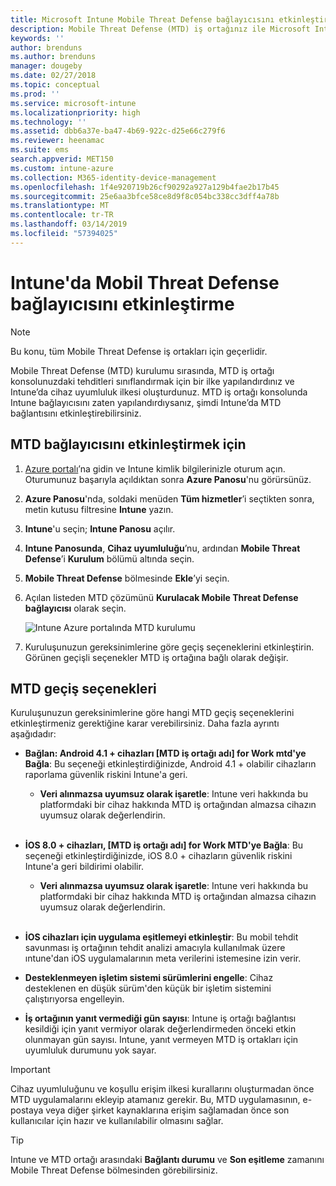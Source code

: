 ```yaml
---
title: Microsoft Intune Mobile Threat Defense bağlayıcısını etkinleştirme | Microsoft Intune
description: Mobile Threat Defense (MTD) iş ortağınız ile Microsoft Intune arasında bağlayıcıyı etkinleştirin.
keywords: ''
author: brenduns
ms.author: brenduns
manager: dougeby
ms.date: 02/27/2018
ms.topic: conceptual
ms.prod: ''
ms.service: microsoft-intune
ms.localizationpriority: high
ms.technology: ''
ms.assetid: dbb6a37e-ba47-4b69-922c-d25e66c279f6
ms.reviewer: heenamac
ms.suite: ems
search.appverid: MET150
ms.custom: intune-azure
ms.collection: M365-identity-device-management
ms.openlocfilehash: 1f4e920719b26cf90292a927a129b4fae2b17b45
ms.sourcegitcommit: 25e6aa3bfce58ce8d9f8c054bc338cc3dff4a78b
ms.translationtype: MT
ms.contentlocale: tr-TR
ms.lasthandoff: 03/14/2019
ms.locfileid: "57394025"
---
```

# <a name="enable-the-mobile-threat-defense-connector-in-intune"></a>Intune'da Mobil Threat Defense bağlayıcısını etkinleştirme

> [!NOTE] 
> Bu konu, tüm Mobile Threat Defense iş ortakları için geçerlidir.

Mobile Threat Defense (MTD) kurulumu sırasında, MTD iş ortağı konsolunuzdaki tehditleri sınıflandırmak için bir ilke yapılandırdınız ve Intune’da cihaz uyumluluk ilkesi oluşturdunuz. MTD iş ortağı konsolunda Intune bağlayıcısını zaten yapılandırdıysanız, şimdi Intune’da MTD bağlantısını etkinleştirebilirsiniz.

## <a name="to-enable-the-mtd-connector"></a>MTD bağlayıcısını etkinleştirmek için

1. [Azure portalı](https://portal.azure.com)’na gidin ve Intune kimlik bilgilerinizle oturum açın. Oturumunuz başarıyla açıldıktan sonra **Azure Panosu**'nu görürsünüz.

2. **Azure Panosu**'nda, soldaki menüden **Tüm hizmetler**’i seçtikten sonra, metin kutusu filtresine **Intune** yazın.

3. **Intune**'u seçin; **Intune Panosu** açılır.

4. **Intune Panosunda**, **Cihaz uyumluluğu**’nu, ardından **Mobile Threat Defense**’i **Kurulum** bölümü altında seçin.

5. **Mobile Threat Defense** bölmesinde **Ekle**’yi seçin.

6. Açılan listeden MTD çözümünü **Kurulacak Mobile Threat Defense bağlayıcısı** olarak seçin.

    ![Intune Azure portalında MTD kurulumu](./media/enable-mtd-connector-1.png)

7. Kuruluşunuzun gereksinimlerine göre geçiş seçeneklerini etkinleştirin. Görünen geçişli seçenekler MTD iş ortağına bağlı olarak değişir.

## <a name="mtd-toggle-options"></a>MTD geçiş seçenekleri

Kuruluşunuzun gereksinimlerine göre hangi MTD geçiş seçeneklerini etkinleştirmeniz gerektiğine karar verebilirsiniz. Daha fazla ayrıntı aşağıdadır:

- **Bağlan: Android 4.1 + cihazları [MTD iş ortağı adı] for Work mtd'ye Bağla**: Bu seçeneği etkinleştirdiğinizde, Android 4.1 + olabilir cihazların raporlama güvenlik riskini Intune'a geri.
    - **Veri alınmazsa uyumsuz olarak işaretle**: Intune veri hakkında bu platformdaki bir cihaz hakkında MTD iş ortağından almazsa cihazın uyumsuz olarak değerlendirin.
<br></br>
- **İOS 8.0 + cihazları, [MTD iş ortağı adı] for Work MTD'ye Bağla**: Bu seçeneği etkinleştirdiğinizde, iOS 8.0 + cihazların güvenlik riskini Intune'a geri bildirimi olabilir.
    - **Veri alınmazsa uyumsuz olarak işaretle**: Intune veri hakkında bu platformdaki bir cihaz hakkında MTD iş ortağından almazsa cihazın uyumsuz olarak değerlendirin.
<br></br>
- **İOS cihazları için uygulama eşitlemeyi etkinleştir**: Bu mobil tehdit savunması iş ortağının tehdit analizi amacıyla kullanılmak üzere ıntune'dan iOS uygulamalarının meta verilerini istemesine izin verir.

- **Desteklenmeyen işletim sistemi sürümlerini engelle**: Cihaz desteklenen en düşük sürüm'den küçük bir işletim sistemini çalıştırıyorsa engelleyin.

- **İş ortağının yanıt vermediği gün sayısı**: Intune iş ortağı bağlantısı kesildiği için yanıt vermiyor olarak değerlendirmeden önceki etkin olunmayan gün sayısı. Intune, yanıt vermeyen MTD iş ortakları için uyumluluk durumunu yok sayar.

> [!IMPORTANT] 
> Cihaz uyumluluğunu ve koşullu erişim ilkesi kurallarını oluşturmadan önce MTD uygulamalarını ekleyip atamanız gerekir. Bu, MTD uygulamasının, e-postaya veya diğer şirket kaynaklarına erişim sağlamadan önce son kullanıcılar için hazır ve kullanılabilir olmasını sağlar.

> [!TIP]
> Intune ve MTD ortağı arasındaki **Bağlantı durumu** ve **Son eşitleme** zamanını Mobile Threat Defense bölmesinden görebilirsiniz.
